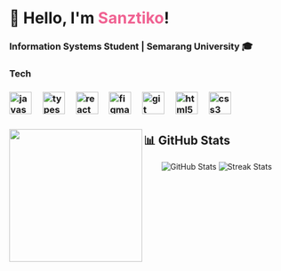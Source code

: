 <h1>👋 Hello, I'm <span style="color:#f06292;">Sanztiko</span>!</h1>
<h3>Information Systems Student | Semarang University 🎓</h3>

<h3>Tech<h3/>
<div align="left">
  <img src="https://cdn.jsdelivr.net/gh/devicons/devicon/icons/javascript/javascript-original.svg" height="40" alt="javascript logo"  />
  <img width="12" />
  <img src="https://cdn.jsdelivr.net/gh/devicons/devicon/icons/typescript/typescript-original.svg" height="40" alt="typescript logo"  />
  <img width="12" />
  <img src="https://cdn.jsdelivr.net/gh/devicons/devicon/icons/react/react-original.svg" height="40" alt="react logo"  />
  <img width="12" />
  <img src="https://cdn.jsdelivr.net/gh/devicons/devicon/icons/figma/figma-original.svg" height="40" alt="figma logo"  />
  <img width="12" />
  <img src="https://cdn.jsdelivr.net/gh/devicons/devicon/icons/git/git-original.svg" height="40" alt="git logo"  />
  <img width="12" />
  <img src="https://cdn.jsdelivr.net/gh/devicons/devicon/icons/html5/html5-original.svg" height="40" alt="html5 logo"  />
  <img width="12" />
  <img src="https://cdn.jsdelivr.net/gh/devicons/devicon/icons/css3/css3-original.svg" height="40" alt="css3 logo"  />
</div>

###

<img align="left" height="239" src="https://miro.medium.com/max/1400/1*vJjJ3Mdok6Rvxx85IIRqBQ.gif"  />

## 📊 GitHub Stats

<p align="center">
  <img src="https://github-readme-stats.vercel.app/api?username=Sanztiko&show_icons=true&theme=tokyonight" alt="GitHub Stats" />
  <img src="https://github-readme-streak-stats.herokuapp.com?user=Sanztiko&theme=tokyonight&date_format=M%20j%5B%2C%20Y%5D" alt="Streak Stats" />
</p>

###

